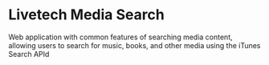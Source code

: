 # Livetech Media Search
Web application with common features of searching media content, allowing users to search for music, books, and other media using the iTunes Search APId
